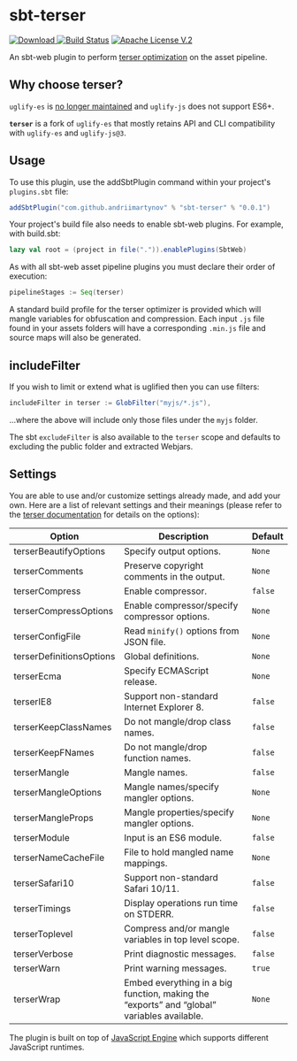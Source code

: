 sbt-terser
==========
[![Download](https://api.bintray.com/packages/andriimartynov/maven/sbt-terser/images/download.svg) ](https://bintray.com/andriimartynov/maven/sbt-terser/_latestVersion)
[![Build Status](https://travis-ci.org/andriimartynov/sbt-terser.svg)](https://travis-ci.org/andriimartynov/sbt-terser)
[![Apache License V.2](https://img.shields.io/badge/license-Apache%20V.2-blue.svg)](https://github.com/andriimartynov/sbt-terser/blob/master/LICENSE)

An sbt-web plugin to perform [terser optimization](https://github.com/terser/terser) on the asset pipeline.

Why choose terser?
------------------

`uglify-es` is [no longer maintained](https://github.com/mishoo/UglifyJS2/issues/3156#issuecomment-392943058) and `uglify-js` does not support ES6+.

**`terser`** is a fork of `uglify-es` that mostly retains API and CLI compatibility
with `uglify-es` and `uglify-js@3`.

Usage
-----
To use this plugin, use the addSbtPlugin command within your project's `plugins.sbt` file:

```scala
addSbtPlugin("com.github.andriimartynov" % "sbt-terser" % "0.0.1")
```

Your project's build file also needs to enable sbt-web plugins. For example, with build.sbt:

```scala
lazy val root = (project in file(".")).enablePlugins(SbtWeb)
```

As with all sbt-web asset pipeline plugins you must declare their order of execution:

```scala
pipelineStages := Seq(terser)
```

A standard build profile for the terser optimizer is provided which will mangle variables for obfuscation and
compression. Each input `.js` file found in your assets folders will have a corresponding `.min.js` file and source maps will also be generated.

## includeFilter

If you wish to limit or extend what is uglified then you can use filters:
```scala
includeFilter in terser := GlobFilter("myjs/*.js"),
```
...where the above will include only those files under the `myjs` folder.

The sbt `excludeFilter` is also available to the `terser` scope and defaults to excluding the public folder and extracted Webjars.

## Settings
You are able to use and/or customize settings already made, and add your own. Here are a list of relevant settings and
their meanings (please refer to the [terser documentation](https://terser.org/docs/cli-usage) for details on the
options):

Option                  | Description                                                                                   | Default
------------------------|-----------------------------------------------------------------------------------------------|----------
terserBeautifyOptions   | Specify output options.                                                                       | `None`
terserComments          | Preserve copyright comments in the output.                                                    | `None`
terserCompress          | Enable compressor.                                                                            | `false`
terserCompressOptions   | Enable compressor/specify compressor options.                                                 | `None`
terserConfigFile        | Read `minify()` options from JSON file.                                                       | `None`
terserDefinitionsOptions| Global definitions.                                                                           | `None`
terserEcma              | Specify ECMAScript release.                                                                   | `None`
terserIE8               | Support non-standard Internet Explorer 8.                                                     | `false`
terserKeepClassNames    | Do not mangle/drop class names.                                                               | `false`
terserKeepFNames        | Do not mangle/drop function names.                                                            | `false`
terserMangle            | Mangle names.                                                                                 | `false`
terserMangleOptions     | Mangle names/specify mangler options.                                                         | `None`
terserMangleProps       | Mangle properties/specify mangler options.                                                    | `None`
terserModule            | Input is an ES6 module.                                                                       | `false`
terserNameCacheFile     | File to hold mangled name mappings.                                                           | `None`
terserSafari10          | Support non-standard Safari 10/11.                                                            | `false`
terserTimings           | Display operations run time on STDERR.                                                        | `false`
terserToplevel          | Compress and/or mangle variables in top level scope.                                          | `false`
terserVerbose           | Print diagnostic messages.                                                                    | `false`
terserWarn              | Print warning messages.                                                                       | `true`
terserWrap              | Embed everything in a big function, making the “exports” and “global” variables available.    | `None`

The plugin is built on top of [JavaScript Engine](https://github.com/typesafehub/js-engine) which supports different JavaScript runtimes.